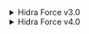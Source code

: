 <details>
  <summary>Hidra Force v3.0</summary>
  <img src="https://github.com/user-attachments/assets/355fcd09-ad4c-4745-a1ed-31bdfe5b21d2" alt="1" />
</details>

<details>
  <summary>Hidra Force v4.0</summary>
  <img src="https://github.com/user-attachments/assets/233e5ad1-0474-4976-9abd-7df198429e55" alt="1" />
</details>

